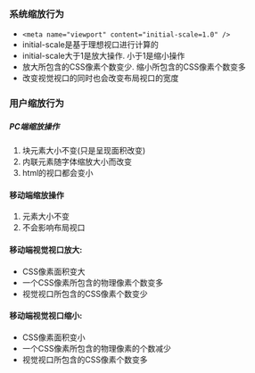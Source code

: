 ### 系统缩放行为
- `<meta name="viewport" content="initial-scale=1.0" />`
- initial-scale是基于理想视口进行计算的
- initial-scale大于1是放大操作. 小于1是缩小操作
- 放大所包含的CSS像素个数变少. 缩小所包含的CSS像素个数变多
- 改变视觉视口的同时也会改变布局视口的宽度

### 用户缩放行为
##### PC端缩放操作
1. 块元素大小不变(只是呈现面积改变)
2. 内联元素随字体缩放大小而改变
3. html的视口都会变小

#### 移动端缩放操作
1. 元素大小不变
2. 不会影响布局视口

#### 移动端视觉视口放大:
- CSS像素面积变大
- 一个CSS像素所包含的物理像素个数变多
- 视觉视口所包含的CSS像素个数变少

#### 移动端视觉视口缩小:
- CSS像素面积变小
- 一个CSS像素所包含的物理像素的个数减少
- 视觉视口所包含的CSS像素个数变多